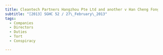 ```yaml
---
title: Cleantech Partners Hangzhou Pte Ltd and another v Han Cheng Fong and others
subtitle: "[2013] SGHC 52 / 27\_February\_2013"
tags:
  - Companies
  - Directors
  - Duties
  - Tort
  - Conspiracy

---
```


